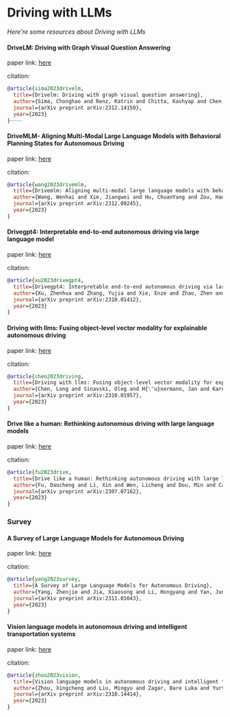 # Driving with LLMs
*Here're some resources about Driving with LLMs*

#### DriveLM: Driving with Graph Visual Question Answering

paper link: [here](https://arxiv.org/pdf/2312.14150.pdf)

citation:
```bibtex
@article{sima2023drivelm,
  title={Drivelm: Driving with graph visual question answering},
  author={Sima, Chonghao and Renz, Katrin and Chitta, Kashyap and Chen, Li and Zhang, Hanxue and Xie, Chengen and Luo, Ping and Geiger, Andreas and Li, Hongyang},
  journal={arXiv preprint arXiv:2312.14150},
  year={2023}
}~~~~
```


#### DriveMLM- Aligning Multi-Modal Large Language Models with Behavioral Planning States for Autonomous Driving

paper link: [here](https://arxiv.org/pdf/2312.09245)

citation:
```bibtex
@article{wang2023drivemlm,
  title={Drivemlm: Aligning multi-modal large language models with behavioral planning states for autonomous driving},
  author={Wang, Wenhai and Xie, Jiangwei and Hu, ChuanYang and Zou, Haoming and Fan, Jianan and Tong, Wenwen and Wen, Yang and Wu, Silei and Deng, Hanming and Li, Zhiqi and others},
  journal={arXiv preprint arXiv:2312.09245},
  year={2023}
}
```


#### Drivegpt4: Interpretable end-to-end autonomous driving via large language model

paper link: [here](https://arxiv.org/pdf/2310.01412)

citation: 
```bibtex
@article{xu2023drivegpt4,
  title={Drivegpt4: Interpretable end-to-end autonomous driving via large language model},
  author={Xu, Zhenhua and Zhang, Yujia and Xie, Enze and Zhao, Zhen and Guo, Yong and Wong, Kenneth KY and Li, Zhenguo and Zhao, Hengshuang},
  journal={arXiv preprint arXiv:2310.01412},
  year={2023}
}
```


#### Driving with llms: Fusing object-level vector modality for explainable autonomous driving

paper link: [here](https://arxiv.org/pdf/2310.01957)

citation: 
```bibtex
@article{chen2023driving,
  title={Driving with llms: Fusing object-level vector modality for explainable autonomous driving},
  author={Chen, Long and Sinavski, Oleg and H{\"u}nermann, Jan and Karnsund, Alice and Willmott, Andrew James and Birch, Danny and Maund, Daniel and Shotton, Jamie},
  journal={arXiv preprint arXiv:2310.01957},
  year={2023}
}
```
    

#### Drive like a human: Rethinking autonomous driving with large language models

paper link: [here](https://arxiv.org/pdf/2307.07162)

citation: 
```bibtex
@article{fu2023drive,
  title={Drive like a human: Rethinking autonomous driving with large language models},
  author={Fu, Daocheng and Li, Xin and Wen, Licheng and Dou, Min and Cai, Pinlong and Shi, Botian and Qiao, Yu},
  journal={arXiv preprint arXiv:2307.07162},
  year={2023}
}
```


### Survey


#### A Survey of Large Language Models for Autonomous Driving

paper link: [here](https://arxiv.org/pdf/2311.01043)

citation: 
```bibtex
@article{yang2023survey,
  title={A Survey of Large Language Models for Autonomous Driving},
  author={Yang, Zhenjie and Jia, Xiaosong and Li, Hongyang and Yan, Junchi},
  journal={arXiv preprint arXiv:2311.01043},
  year={2023}
}
```

#### Vision language models in autonomous driving and intelligent transportation systems

paper link: [here](https://arxiv.org/pdf/2310.14414)

citation: 
```bibtex
@article{zhou2023vision,
  title={Vision language models in autonomous driving and intelligent transportation systems},
  author={Zhou, Xingcheng and Liu, Mingyu and Zagar, Bare Luka and Yurtsever, Ekim and Knoll, Alois C},
  journal={arXiv preprint arXiv:2310.14414},
  year={2023}
}
```
    
    
    